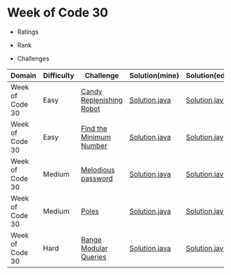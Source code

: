 # Week of Code 30

* Ratings

* Rank

* Challenges


| Domain          | Difficulty | Challenge                                                                                               | Solution(mine)                                                   | Solution(editor)  | Score |
| --------------- | ---------- | ------------------------------------------------------------------------------------------------------- | ---------------------------------------------------------------- | ----------------  | ----- |
| Week of Code 30 | Easy       | [Candy Replenishing Robot](https://www.hackerrank.com/contests/w30/challenges/candy-replenishing-robot) | [Solution.java](src/mine/candyrobot/Solution.java?ts=4)          | [Solution.java]() |   /10 |
| Week of Code 30 | Easy       | [Find the Minimum Number](https://www.hackerrank.com/contests/w30/challenges/find-the-minimum-number)   | [Solution.java](src/mine/minimumnumber/Solution.java?ts=4)       | [Solution.java]() |   /20 |
| Week of Code 30 | Medium     | [Melodious password](https://www.hackerrank.com/contests/w30/challenges/melodious-password)             | [Solution.java](src/mine/melodiouspassword/Solution.java?ts=4)   | [Solution.java]() |   /30 |
| Week of Code 30 | Medium     | [Poles](https://www.hackerrank.com/contests/w30/challenges/poles)                                       | [Solution.java](src/mine/poles/Solution.java?ts=4)               | [Solution.java]() |   /45 |
| Week of Code 30 | Hard       | [Range Modular Queries](https://www.hackerrank.com/contests/w30/challenges/melodious-password)          | [Solution.java](src/mine/rangemodularqueries/Solution.java?ts=4) | [Solution.java]() |   /70 |
